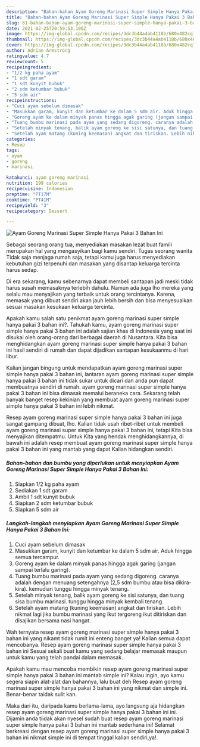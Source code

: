 ```yaml
---
description: "Bahan-bahan Ayam Goreng Marinasi Super Simple Hanya Pakai 3 Bahan Ini yang lezat dan Mudah Dibuat"
title: "Bahan-bahan Ayam Goreng Marinasi Super Simple Hanya Pakai 3 Bahan Ini yang lezat dan Mudah Dibuat"
slug: 61-bahan-bahan-ayam-goreng-marinasi-super-simple-hanya-pakai-3-bahan-ini-yang-lezat-dan-mudah-dibuat
date: 2021-02-25T20:59:53.106Z
image: https://img-global.cpcdn.com/recipes/3dc3b44a4ab4118b/680x482cq70/ayam-goreng-marinasi-super-simple-hanya-pakai-3-bahan-ini-foto-resep-utama.jpg
thumbnail: https://img-global.cpcdn.com/recipes/3dc3b44a4ab4118b/680x482cq70/ayam-goreng-marinasi-super-simple-hanya-pakai-3-bahan-ini-foto-resep-utama.jpg
cover: https://img-global.cpcdn.com/recipes/3dc3b44a4ab4118b/680x482cq70/ayam-goreng-marinasi-super-simple-hanya-pakai-3-bahan-ini-foto-resep-utama.jpg
author: Adrian Armstrong
ratingvalue: 4.7
reviewcount: 5
recipeingredient:
- "1/2 kg paha ayam"
- "1 sdt garam"
- "1 sdt kunyit bubuk"
- "2 sdm ketumbar bubuk"
- "5 sdm air"
recipeinstructions:
- "Cuci ayam sebelum dimasak"
- "Masukkan garam, kunyit dan ketumbar ke dalam 5 sdm air. Aduk hingga semua tercampur."
- "Goreng ayam ke dalam minyak panas hingga agak garing (jangan sampai terlalu garing)."
- "Tuang bumbu marinasi pada ayam yang sedang digoreng. caranya adalah dengan menuang setengahnya (2,5 sdm bumbu atau bisa dikira-kira). kemudian tunggu hingga minyak tenang."
- "Setelah minyak tenang, balik ayam goreng ke sisi satunya, dan tuang sisa bumbu marinasi. tunggu hingga minyak kembali tenang."
- "Setelah ayam matang (kuning keemasan) angkat dan tiriskan. Lebih nikmat lagi jika bumbu marinasi yang ikut tergoreng ikut ditiriskan dan disajikan bersama nasi hangat."
categories:
- Resep
tags:
- ayam
- goreng
- marinasi

katakunci: ayam goreng marinasi 
nutrition: 199 calories
recipecuisine: Indonesian
preptime: "PT17M"
cooktime: "PT41M"
recipeyield: "3"
recipecategory: Dessert

---
```



![Ayam Goreng Marinasi Super Simple Hanya Pakai 3 Bahan Ini](https://img-global.cpcdn.com/recipes/3dc3b44a4ab4118b/680x482cq70/ayam-goreng-marinasi-super-simple-hanya-pakai-3-bahan-ini-foto-resep-utama.jpg)

Sebagai seorang orang tua, menyediakan masakan lezat buat famili merupakan hal yang mengasyikan bagi kamu sendiri. Tugas seorang  wanita Tidak saja menjaga rumah saja, tetapi kamu juga harus menyediakan kebutuhan gizi terpenuhi dan masakan yang disantap keluarga tercinta harus sedap.

Di era  sekarang, kamu sebenarnya dapat membeli santapan jadi meski tidak harus susah memasaknya terlebih dahulu. Namun ada juga lho mereka yang selalu mau menyajikan yang terbaik untuk orang tercintanya. Karena, memasak yang dibuat sendiri akan jauh lebih bersih dan bisa menyesuaikan sesuai masakan kesukaan keluarga tercinta. 



Apakah kamu salah satu penikmat ayam goreng marinasi super simple hanya pakai 3 bahan ini?. Tahukah kamu, ayam goreng marinasi super simple hanya pakai 3 bahan ini adalah sajian khas di Indonesia yang saat ini disukai oleh orang-orang dari berbagai daerah di Nusantara. Kita bisa menghidangkan ayam goreng marinasi super simple hanya pakai 3 bahan ini hasil sendiri di rumah dan dapat dijadikan santapan kesukaanmu di hari libur.

Kalian jangan bingung untuk mendapatkan ayam goreng marinasi super simple hanya pakai 3 bahan ini, lantaran ayam goreng marinasi super simple hanya pakai 3 bahan ini tidak sukar untuk dicari dan anda pun dapat membuatnya sendiri di rumah. ayam goreng marinasi super simple hanya pakai 3 bahan ini bisa dimasak memalui beraneka cara. Sekarang telah banyak banget resep kekinian yang membuat ayam goreng marinasi super simple hanya pakai 3 bahan ini lebih nikmat.

Resep ayam goreng marinasi super simple hanya pakai 3 bahan ini juga sangat gampang dibuat, lho. Kalian tidak usah ribet-ribet untuk membeli ayam goreng marinasi super simple hanya pakai 3 bahan ini, tetapi Kita bisa menyajikan ditempatmu. Untuk Kita yang hendak menghidangkannya, di bawah ini adalah resep membuat ayam goreng marinasi super simple hanya pakai 3 bahan ini yang mantab yang dapat Kalian hidangkan sendiri.

<!--inarticleads1-->

##### Bahan-bahan dan bumbu yang diperlukan untuk menyiapkan Ayam Goreng Marinasi Super Simple Hanya Pakai 3 Bahan Ini:

1. Siapkan 1/2 kg paha ayam
1. Sediakan 1 sdt garam
1. Ambil 1 sdt kunyit bubuk
1. Siapkan 2 sdm ketumbar bubuk
1. Siapkan 5 sdm air




<!--inarticleads2-->

##### Langkah-langkah menyiapkan Ayam Goreng Marinasi Super Simple Hanya Pakai 3 Bahan Ini:

1. Cuci ayam sebelum dimasak
1. Masukkan garam, kunyit dan ketumbar ke dalam 5 sdm air. Aduk hingga semua tercampur.
1. Goreng ayam ke dalam minyak panas hingga agak garing (jangan sampai terlalu garing).
1. Tuang bumbu marinasi pada ayam yang sedang digoreng. caranya adalah dengan menuang setengahnya (2,5 sdm bumbu atau bisa dikira-kira). kemudian tunggu hingga minyak tenang.
1. Setelah minyak tenang, balik ayam goreng ke sisi satunya, dan tuang sisa bumbu marinasi. tunggu hingga minyak kembali tenang.
1. Setelah ayam matang (kuning keemasan) angkat dan tiriskan. Lebih nikmat lagi jika bumbu marinasi yang ikut tergoreng ikut ditiriskan dan disajikan bersama nasi hangat.




Wah ternyata resep ayam goreng marinasi super simple hanya pakai 3 bahan ini yang nikamt tidak rumit ini enteng banget ya! Kalian semua dapat mencobanya. Resep ayam goreng marinasi super simple hanya pakai 3 bahan ini Sesuai sekali buat kamu yang sedang belajar memasak maupun untuk kamu yang telah pandai dalam memasak.

Apakah kamu mau mencoba membikin resep ayam goreng marinasi super simple hanya pakai 3 bahan ini mantab simple ini? Kalau ingin, ayo kamu segera siapin alat-alat dan bahannya, lalu buat deh Resep ayam goreng marinasi super simple hanya pakai 3 bahan ini yang nikmat dan simple ini. Benar-benar taidak sulit kan. 

Maka dari itu, daripada kamu berlama-lama, ayo langsung aja hidangkan resep ayam goreng marinasi super simple hanya pakai 3 bahan ini ini. Dijamin anda tiidak akan nyesel sudah buat resep ayam goreng marinasi super simple hanya pakai 3 bahan ini mantab sederhana ini! Selamat berkreasi dengan resep ayam goreng marinasi super simple hanya pakai 3 bahan ini nikmat simple ini di tempat tinggal kalian sendiri,ya!.

